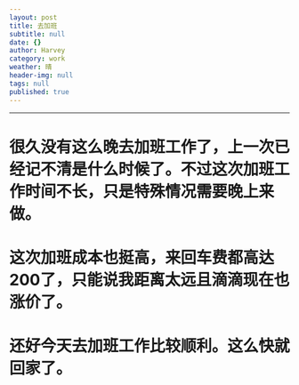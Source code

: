 ```yaml
---
layout: post
title: 去加班
subtitle: null
date: {}
author: Harvey
category: work
weather: 晴
header-img: null
tags: null
published: true
---
```

----
# 很久没有这么晚去加班工作了，上一次已经记不清是什么时候了。不过这次加班工作时间不长，只是特殊情况需要晚上来做。

# 这次加班成本也挺高，来回车费都高达200了，只能说我距离太远且滴滴现在也涨价了。

# 还好今天去加班工作比较顺利。这么快就回家了。
